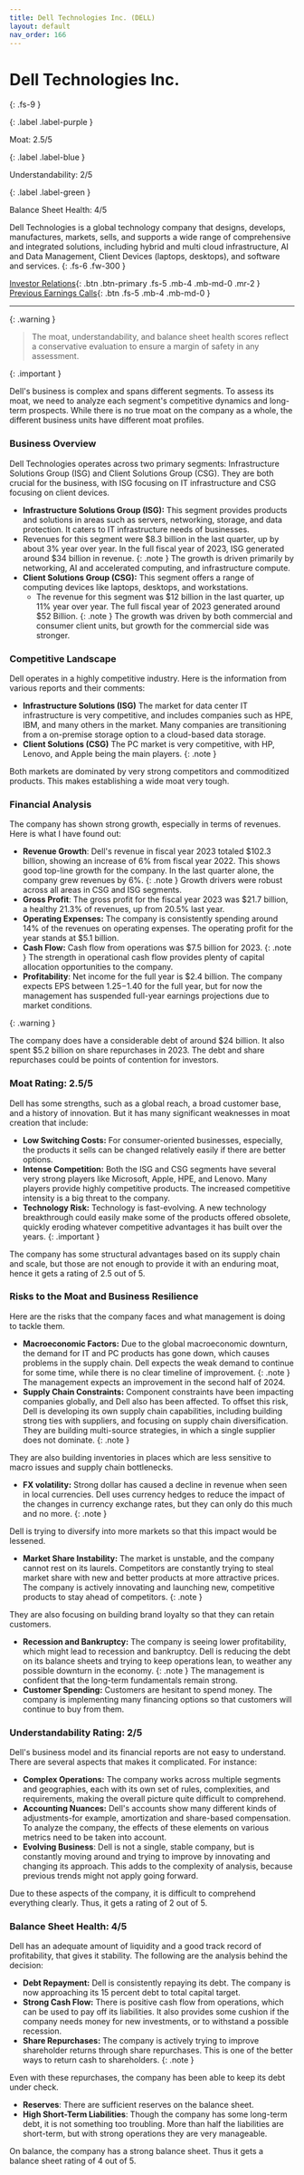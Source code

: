 ```yaml
---
title: Dell Technologies Inc. (DELL)
layout: default
nav_order: 166
---
```


# Dell Technologies Inc.
{: .fs-9 }

{: .label .label-purple }

Moat: 2.5/5

{: .label .label-blue }

Understandability: 2/5

{: .label .label-green }

Balance Sheet Health: 4/5

Dell Technologies is a global technology company that designs, develops, manufactures, markets, sells, and supports a wide range of comprehensive and integrated solutions, including hybrid and multi cloud infrastructure, AI and Data Management, Client Devices (laptops, desktops), and software and services.
{: .fs-6 .fw-300 }

[Investor Relations](https://www.google.com/search?q=DELL+investor+relations){: .btn .btn-primary .fs-5 .mb-4 .mb-md-0 .mr-2 }
[Previous Earnings Calls](https://discountingcashflows.com/company/DELL/transcripts/){: .btn .fs-5 .mb-4 .mb-md-0 }

---

{: .warning }
>The moat, understandability, and balance sheet health scores reflect a conservative evaluation to ensure a margin of safety in any assessment.



{: .important }

Dell's business is complex and spans different segments. To assess its moat, we need to analyze each segment's competitive dynamics and long-term prospects. While there is no true moat on the company as a whole, the different business units have different moat profiles.

### Business Overview

Dell Technologies operates across two primary segments: Infrastructure Solutions Group (ISG) and Client Solutions Group (CSG). They are both crucial for the business, with ISG focusing on IT infrastructure and CSG focusing on client devices.

*   **Infrastructure Solutions Group (ISG):** This segment provides products and solutions in areas such as servers, networking, storage, and data protection. It caters to IT infrastructure needs of businesses.  
   *  Revenues for this segment were $8.3 billion in the last quarter, up by about 3% year over year. In the full fiscal year of 2023, ISG generated around $34 billion in revenue.
{: .note }
The growth is driven primarily by networking, AI and accelerated computing, and infrastructure compute.
*   **Client Solutions Group (CSG):** This segment offers a range of computing devices like laptops, desktops, and workstations.
    *  The revenue for this segment was $12 billion in the last quarter, up 11% year over year. The full fiscal year of 2023 generated around $52 Billion.
{: .note }
The growth was driven by both commercial and consumer client units, but growth for the commercial side was stronger.

### Competitive Landscape

Dell operates in a highly competitive industry. Here is the information from various reports and their comments:
*   **Infrastructure Solutions (ISG)** The market for data center IT infrastructure is very competitive, and includes companies such as HPE, IBM, and many others in the market. Many companies are transitioning from a on-premise storage option to a cloud-based data storage.
*    **Client Solutions (CSG)** The PC market is very competitive, with HP, Lenovo, and Apple being the main players.
{: .note }

Both markets are dominated by very strong competitors and commoditized products. This makes establishing a wide moat very tough.

### Financial Analysis

The company has shown strong growth, especially in terms of revenues. Here is what I have found out:
*   **Revenue Growth**: Dell's revenue in fiscal year 2023 totaled $102.3 billion, showing an increase of 6% from fiscal year 2022. This shows good top-line growth for the company. In the last quarter alone, the company grew revenues by 6%.
{: .note }
Growth drivers were robust across all areas in CSG and ISG segments.
*   **Gross Profit**: The gross profit for the fiscal year 2023 was $21.7 billion, a healthy 21.3% of revenues, up from 20.5% last year.
*  **Operating Expenses:** The company is consistently spending around 14% of the revenues on operating expenses. The operating profit for the year stands at $5.1 billion.
*   **Cash Flow:** Cash flow from operations was $7.5 billion for 2023.
{: .note }
The strength in operational cash flow provides plenty of capital allocation opportunities to the company.
*    **Profitability**: Net income for the full year is $2.4 billion. The company expects EPS between $1.25-$1.40 for the full year, but for now the management has suspended full-year earnings projections due to market conditions.

{: .warning }

The company does have a considerable debt of around $24 billion. It also spent $5.2 billion on share repurchases in 2023. The debt and share repurchases could be points of contention for investors.
### Moat Rating: 2.5/5

Dell has some strengths, such as a global reach, a broad customer base, and a history of innovation. But it has many significant weaknesses in moat creation that include:

*   **Low Switching Costs:**  For consumer-oriented businesses, especially, the products it sells can be changed relatively easily if there are better options.
*   **Intense Competition:** Both the ISG and CSG segments have several very strong players like Microsoft, Apple, HPE, and Lenovo. Many players provide highly competitive products. The increased competitive intensity is a big threat to the company.
*  **Technology Risk:** Technology is fast-evolving. A new technology breakthrough could easily make some of the products offered obsolete, quickly eroding whatever competitive advantages it has built over the years.
{: .important }

The company has some structural advantages based on its supply chain and scale, but those are not enough to provide it with an enduring moat, hence it gets a rating of 2.5 out of 5.

### Risks to the Moat and Business Resilience

Here are the risks that the company faces and what management is doing to tackle them.
*    **Macroeconomic Factors:** Due to the global macroeconomic downturn, the demand for IT and PC products has gone down, which causes problems in the supply chain. Dell expects the weak demand to continue for some time, while there is no clear timeline of improvement. 
{: .note }
The management expects an improvement in the second half of 2024.
*  **Supply Chain Constraints:** Component constraints have been impacting companies globally, and Dell also has been affected.  To offset this risk, Dell is developing its own supply chain capabilities, including building strong ties with suppliers, and focusing on supply chain diversification. They are building multi-source strategies, in which a single supplier does not dominate.
{: .note }

They are also building inventories in places which are less sensitive to macro issues and supply chain bottlenecks.
*  **FX volatility:** Strong dollar has caused a decline in revenue when seen in local currencies. Dell uses currency hedges to reduce the impact of the changes in currency exchange rates, but they can only do this much and no more.
{: .note }

Dell is trying to diversify into more markets so that this impact would be lessened.
*    **Market Share Instability:** The market is unstable, and the company cannot rest on its laurels. Competitors are constantly trying to steal market share with new and better products at more attractive prices. The company is actively innovating and launching new, competitive products to stay ahead of competitors.
{: .note }

They are also focusing on building brand loyalty so that they can retain customers.
*    **Recession and Bankruptcy:** The company is seeing lower profitability, which might lead to recession and bankruptcy. Dell is reducing the debt on its balance sheets and trying to keep operations lean, to weather any possible downturn in the economy.
{: .note }
The management is confident that the long-term fundamentals remain strong.
*   **Customer Spending:** Customers are hesitant to spend money. The company is implementing many financing options so that customers will continue to buy from them.

### Understandability Rating: 2/5

Dell's business model and its financial reports are not easy to understand. There are several aspects that makes it complicated. For instance:
*   **Complex Operations:** The company works across multiple segments and geographies, each with its own set of rules, complexities, and requirements, making the overall picture quite difficult to comprehend.
*    **Accounting Nuances:** Dell's accounts show many different kinds of adjustments-for example, amortization and share-based compensation. To analyze the company, the effects of these elements on various metrics need to be taken into account.
*    **Evolving Business**: Dell is not a single, stable company, but is constantly moving around and trying to improve by innovating and changing its approach. This adds to the complexity of analysis, because previous trends might not apply going forward.

Due to these aspects of the company, it is difficult to comprehend everything clearly. Thus, it gets a rating of 2 out of 5.

### Balance Sheet Health: 4/5

Dell has an adequate amount of liquidity and a good track record of profitability, that gives it stability. The following are the analysis behind the decision:

*   **Debt Repayment:** Dell is consistently repaying its debt. The company is now approaching its 15 percent debt to total capital target.
*   **Strong Cash Flow:** There is positive cash flow from operations, which can be used to pay off its liabilities. It also provides some cushion if the company needs money for new investments, or to withstand a possible recession.
*   **Share Repurchases:** The company is actively trying to improve shareholder returns through share repurchases. This is one of the better ways to return cash to shareholders.
{: .note }

Even with these repurchases, the company has been able to keep its debt under check.
*    **Reserves**: There are sufficient reserves on the balance sheet.
*    **High Short-Term Liabilities**: Though the company has some long-term debt, it is not something too troubling. More than half the liabilities are short-term, but with strong operations they are very manageable.

On balance, the company has a strong balance sheet. Thus it gets a balance sheet rating of 4 out of 5.
